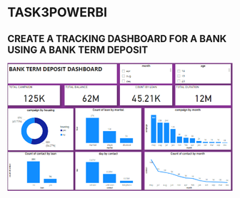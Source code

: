 # TASK3POWERBI

## CREATE A TRACKING DASHBOARD FOR A BANK USING A BANK TERM DEPOSIT

![](task3bank.PNG)


